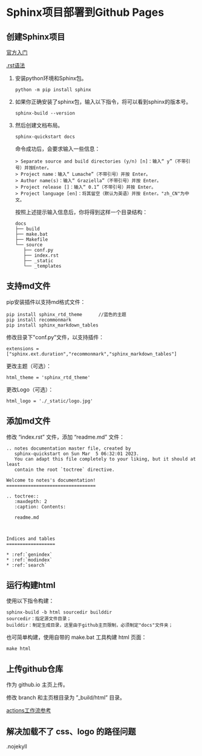 # Sphinx项目部署到Github Pages

## 创建Sphinx项目

[官方入门](https://www.sphinx-doc.org/en/master/tutorial/getting-started.html)

[.rst语法](https://www.sphinx-doc.org/en/master/usage/restructuredtext/directives.html#toctree-directive)

1. 安装python环境和Sphinx包。

   ```
   python -m pip install sphinx
   ```

 2. 如果你正确安装了sphinx包，输入以下指令，将可以看到sphinx的版本号。

    ```
    sphinx-build --version
    ```

 3. 然后创建文档布局。

    ```
    sphinx-quickstart docs
    ```

    命令成功后，会要求输入一些信息：

    ```
    > Separate source and build directories (y/n) [n]：输入“ y”（不带引号）并按Enter。
    > Project name：输入“ Lumache”（不带引号）并按 Enter。
    > Author name(s)：输入“ Graziella”（不带引号）并按 Enter。
    > Project release []：输入“ 0.1”（不带引号）并按 Enter。
    > Project language [en]：将其留空（默认为英语）并按 Enter。"zh_CN"为中文。
    ```

    按照上述提示输入信息后，你将得到这样一个目录结构：

    ```
    docs
    ├── build
    ├── make.bat
    ├── Makefile
    └── source
       ├── conf.py
       ├── index.rst
       ├── _static
       └── _templates
    ```

## 支持md文件

pip安装插件以支持md格式文件：

```
pip install sphinx_rtd_theme      //蓝色的主题
pip install recommonmark
pip install sphinx_markdown_tables
```

修改目录下"conf.py"文件，以支持插件：

```
extensions = ["sphinx.ext.duration","recommonmark","sphinx_markdown_tables"]
```

更改主题（可选）：

```
html_theme = 'sphinx_rtd_theme' 
```

更改Logo（可选）：

```
html_logo = './_static/logo.jpg'
```

## 添加md文件

修改 “index.rst” 文件，添加 “readme.md” 文件：

```
.. notes documentation master file, created by
   sphinx-quickstart on Sun Mar  5 06:32:01 2023.
   You can adapt this file completely to your liking, but it should at least
   contain the root `toctree` directive.

Welcome to notes's documentation!
=================================

.. toctree::
   :maxdepth: 2
   :caption: Contents:
   
   readme.md



Indices and tables
==================

* :ref:`genindex`
* :ref:`modindex`
* :ref:`search`
```

## 运行构建html

使用以下指令构建：

```
sphinx-build -b html sourcedir builddir
sourcedir：指定源文件目录；
builddir：制定生成目录，这里由于github主页限制，必须制定"docs"文件夹；
```

也可简单构建，使用自带的 make.bat 工具构建 html 页面：

```
make html
```

## 上传github仓库

作为 github.io 主页上传。

修改 branch 和主页根目录为 ”_build/html” 目录。

[actions工作流参考](https://coderefinery.github.io/documentation/gh_workflow/)

## 解决加载不了 css、logo 的路径问题

.nojekyll

